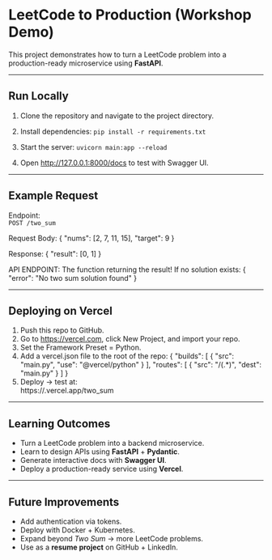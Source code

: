 # LeetCode to Production (Workshop Demo)

This project demonstrates how to turn a LeetCode problem into a production-ready microservice using **FastAPI**.

---

## Run Locally

1. Clone the repository and navigate to the project directory.

2. Install dependencies:
   `pip install -r requirements.txt`

3. Start the server:
   `uvicorn main:app --reload`

4. Open http://127.0.0.1:8000/docs to test with Swagger UI.

---

## Example Request

Endpoint:  
`POST /two_sum`

Request Body:
{
  "nums": [2, 7, 11, 15],
  "target": 9
}

Response:
{
  "result": [0, 1]
}

API ENDPOINT:
The function returning the result!
If no solution exists:
{
  "error": "No two sum solution found"
}

---

## Deploying on Vercel

1. Push this repo to GitHub.  
2. Go to https://vercel.com, click New Project, and import your repo.  
3. Set the Framework Preset = Python.  
4. Add a vercel.json file to the root of the repo:
   {
     "builds": [
       { "src": "main.py", "use": "@vercel/python" }
     ],
     "routes": [
       { "src": "/(.*)", "dest": "main.py" }
     ]
   }
5. Deploy → test at:  
   https://<your-vercel-app>.vercel.app/two_sum

---

## Learning Outcomes

- Turn a LeetCode problem into a backend microservice.  
- Learn to design APIs using **FastAPI** + **Pydantic**.  
- Generate interactive docs with **Swagger UI**.  
- Deploy a production-ready service using **Vercel**.  

---

## Future Improvements

- Add authentication via tokens.  
- Deploy with Docker + Kubernetes.  
- Expand beyond *Two Sum* → more LeetCode problems.  
- Use as a **resume project** on GitHub + LinkedIn.  
